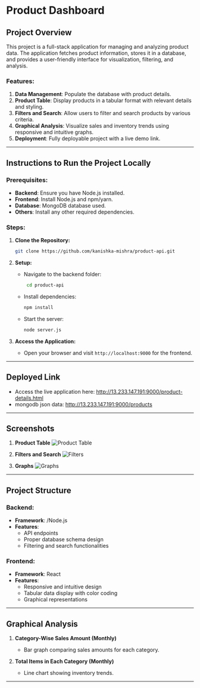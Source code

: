 # Product Dashboard

## Project Overview
This project is a full-stack application for managing and analyzing product data. The application fetches product information, stores it in a database, and provides a user-friendly interface for visualization, filtering, and analysis.

### Features:
1. **Data Management**: Populate the database with product details.
2. **Product Table**: Display products in a tabular format with relevant details and styling.
3. **Filters and Search**: Allow users to filter and search products by various criteria.
4. **Graphical Analysis**: Visualize sales and inventory trends using responsive and intuitive graphs.
5. **Deployment**: Fully deployable project with a live demo link.

---

## Instructions to Run the Project Locally

### Prerequisites:
- **Backend**: Ensure you have Node.js installed.
- **Frontend**: Install Node.js and npm/yarn.
- **Database**: MongoDB database used.
- **Others**: Install any other required dependencies.

### Steps:

1. **Clone the Repository:**
   ```bash
   git clone https://github.com/kanishka-mishra/product-api.git

   ```

2. **Setup:**
   - Navigate to the backend folder:
     ```bash
      cd product-api
     ```
   - Install dependencies:
     ```bash
     npm install
     ```
   - Start the server:
     ```bash
     node server.js 
     ```

4. **Access the Application:**
   - Open your browser and visit `http://localhost:9000` for the frontend.

---

## Deployed Link
- Access the live application here: http://13.233.147.191:9000/product-details.html
- mongodb json data: http://13.233.147.191:9000/products

---

## Screenshots
1. **Product Table**
   ![Product Table](#)

2. **Filters and Search**
   ![Filters](#)

3. **Graphs**
   ![Graphs](#)

---

## Project Structure

### Backend:
- **Framework**: /Node.js
- **Features**:
  - API endpoints
  - Proper database schema design
  - Filtering and search functionalities

### Frontend:
- **Framework**: React
- **Features**:
  - Responsive and intuitive design
  - Tabular data display with color coding
  - Graphical representations

---

## Graphical Analysis
1. **Category-Wise Sales Amount (Monthly)**
   - Bar graph comparing sales amounts for each category.

2. **Total Items in Each Category (Monthly)**
   - Line chart showing inventory trends.

---

